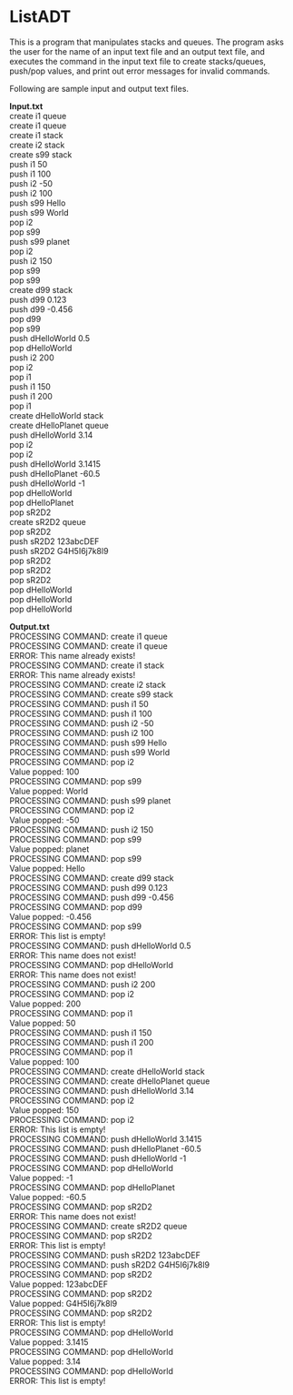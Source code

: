 # ListADT
This is a program that manipulates stacks and queues. The program asks the user for the name of an input text file and an output text file, and executes the command in the input text file to create stacks/queues, push/pop values, and print out error messages for invalid commands.

Following are sample input and output text files.

<Strong>Input.txt</Strong><br>
create i1 queue<br>
create i1 queue<br>
create i1 stack<br>
create i2 stack<br>
create s99 stack<br>
push i1 50<br>
push i1 100<br>
push i2 -50<br>
push i2 100<br>
push s99 Hello<br>
push s99 World<br>
pop i2<br>
pop s99<br>
push s99 planet<br>
pop i2<br>
push i2 150<br>
pop s99<br>
pop s99<br>
create d99 stack<br>
push d99 0.123<br>
push d99 -0.456<br>
pop d99<br>
pop s99<br>
push dHelloWorld 0.5<br>
pop dHelloWorld<br>
push i2 200<br>
pop i2<br>
pop i1<br>
push i1 150<br>
push i1 200<br>
pop i1<br>
create dHelloWorld stack<br>
create dHelloPlanet queue<br>
push dHelloWorld 3.14<br>
pop i2<br>
pop i2<br>
push dHelloWorld 3.1415<br>
push dHelloPlanet -60.5<br>
push dHelloWorld -1<br>
pop dHelloWorld<br>
pop dHelloPlanet<br>
pop sR2D2<br>
create sR2D2 queue<br>
pop sR2D2<br>
push sR2D2 123abcDEF<br>
push sR2D2 G4H5I6j7k8l9<br>
pop sR2D2<br>
pop sR2D2<br>
pop sR2D2<br>
pop dHelloWorld<br>
pop dHelloWorld<br>
pop dHelloWorld<br>

<strong>Output.txt</strong><br>
PROCESSING COMMAND: create i1 queue<br>
PROCESSING COMMAND: create i1 queue<br>
ERROR: This name already exists!<br>
PROCESSING COMMAND: create i1 stack<br>
ERROR: This name already exists!<br>
PROCESSING COMMAND: create i2 stack<br>
PROCESSING COMMAND: create s99 stack<br>
PROCESSING COMMAND: push i1 50<br>
PROCESSING COMMAND: push i1 100<br>
PROCESSING COMMAND: push i2 -50<br>
PROCESSING COMMAND: push i2 100<br>
PROCESSING COMMAND: push s99 Hello<br>
PROCESSING COMMAND: push s99 World<br>
PROCESSING COMMAND: pop i2<br>
Value popped: 100<br>
PROCESSING COMMAND: pop s99<br>
Value popped: World<br>
PROCESSING COMMAND: push s99 planet<br>
PROCESSING COMMAND: pop i2<br>
Value popped: -50<br>
PROCESSING COMMAND: push i2 150<br>
PROCESSING COMMAND: pop s99<br>
Value popped: planet<br>
PROCESSING COMMAND: pop s99<br>
Value popped: Hello<br>
PROCESSING COMMAND: create d99 stack<br>
PROCESSING COMMAND: push d99 0.123<br>
PROCESSING COMMAND: push d99 -0.456<br>
PROCESSING COMMAND: pop d99<br>
Value popped: -0.456<br>
PROCESSING COMMAND: pop s99<br>
ERROR: This list is empty!<br>
PROCESSING COMMAND: push dHelloWorld 0.5<br>
ERROR: This name does not exist!<br>
PROCESSING COMMAND: pop dHelloWorld<br>
ERROR: This name does not exist!<br>
PROCESSING COMMAND: push i2 200<br>
PROCESSING COMMAND: pop i2<br>
Value popped: 200<br>
PROCESSING COMMAND: pop i1<br>
Value popped: 50<br>
PROCESSING COMMAND: push i1 150<br>
PROCESSING COMMAND: push i1 200<br>
PROCESSING COMMAND: pop i1<br>
Value popped: 100<br>
PROCESSING COMMAND: create dHelloWorld stack<br>
PROCESSING COMMAND: create dHelloPlanet queue<br>
PROCESSING COMMAND: push dHelloWorld 3.14<br>
PROCESSING COMMAND: pop i2<br>
Value popped: 150<br>
PROCESSING COMMAND: pop i2<br>
ERROR: This list is empty!<br>
PROCESSING COMMAND: push dHelloWorld 3.1415<br>
PROCESSING COMMAND: push dHelloPlanet -60.5<br>
PROCESSING COMMAND: push dHelloWorld -1<br>
PROCESSING COMMAND: pop dHelloWorld<br>
Value popped: -1<br>
PROCESSING COMMAND: pop dHelloPlanet<br>
Value popped: -60.5<br>
PROCESSING COMMAND: pop sR2D2<br>
ERROR: This name does not exist!<br>
PROCESSING COMMAND: create sR2D2 queue<br>
PROCESSING COMMAND: pop sR2D2<br>
ERROR: This list is empty!<br>
PROCESSING COMMAND: push sR2D2 123abcDEF<br>
PROCESSING COMMAND: push sR2D2 G4H5I6j7k8l9<br>
PROCESSING COMMAND: pop sR2D2<br>
Value popped: 123abcDEF<br>
PROCESSING COMMAND: pop sR2D2<br>
Value popped: G4H5I6j7k8l9<br>
PROCESSING COMMAND: pop sR2D2<br>
ERROR: This list is empty!<br>
PROCESSING COMMAND: pop dHelloWorld<br>
Value popped: 3.1415<br>
PROCESSING COMMAND: pop dHelloWorld<br>
Value popped: 3.14<br>
PROCESSING COMMAND: pop dHelloWorld<br>
ERROR: This list is empty!<br>
